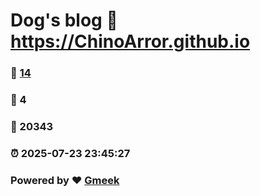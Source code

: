 # Dog's blog :link: https://ChinoArror.github.io 
### :page_facing_up: [14](https://ChinoArror.github.io/tag.html) 
### :speech_balloon: 4 
### :hibiscus: 20343 
### :alarm_clock: 2025-07-23 23:45:27 
### Powered by :heart: [Gmeek](https://github.com/Meekdai/Gmeek)
